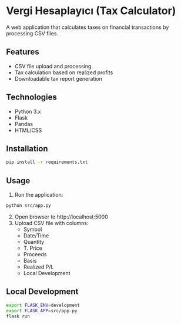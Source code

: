 # Vergi Hesaplayıcı (Tax Calculator)

A web application that calculates taxes on financial transactions by processing CSV files.

## Features
- CSV file upload and processing
- Tax calculation based on realized profits
- Downloadable tax report generation

## Technologies
- Python 3.x
- Flask
- Pandas
- HTML/CSS

## Installation
```bash
pip install -r requirements.txt
```

## Usage
1. Run the application:
```bash
python src/app.py
```
2. Open browser to http://localhost:5000
3. Upload CSV file with columns:
    * Symbol
    * Date/Time
    * Quantity
    * T. Price
    * Proceeds
    * Basis
    * Realized P/L
    * Local Development

## Local Development
```bash
export FLASK_ENV=development
export FLASK_APP=src/app.py
flask run
```